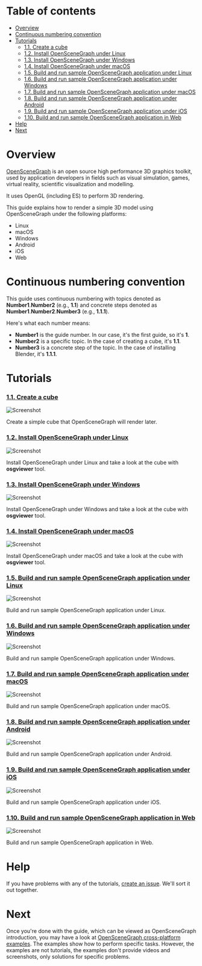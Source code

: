 # Table of contents

* [Overview](#overview)
* [Continuous numbering convention](#numbering)
* [Tutorials](#tutorials)
  * [1.1. Create a cube](#tutorials-cube)
  * [1.2. Install OpenSceneGraph under Linux](#tutorials-install-linux)
  * [1.3. Install OpenSceneGraph under Windows](#tutorials-install-windows)
  * [1.4. Install OpenSceneGraph under macOS](#tutorials-install-macos)
  * [1.5. Build and run sample OpenSceneGraph application under Linux](#tutorials-sample-linux)
  * [1.6. Build and run sample OpenSceneGraph application under Windows](#tutorials-sample-windows)
  * [1.7. Build and run sample OpenSceneGraph application under macOS](#tutorials-sample-macos)
  * [1.8. Build and run sample OpenSceneGraph application under Android](#tutorials-sample-android)
  * [1.9. Build and run sample OpenSceneGraph application under iOS](#tutorials-sample-ios)
  * [1.10. Build and run sample OpenSceneGraph application in Web](#tutorials-sample-web)
* [Help](#help)
* [Next](#next)

<a name="overview"/>

# Overview

[OpenSceneGraph](http://openscenegraph.org) is an open source high performance
3D graphics toolkit, used by application developers in fields such as visual
simulation, games, virtual reality, scientific visualization and modelling.

It uses OpenGL (including ES) to perform 3D rendering.

This guide explains how to render a simple 3D model using OpenSceneGraph
under the following platforms:

* Linux
* macOS
* Windows
* Android
* iOS
* Web

<a name="numbering"/>

# Continuous numbering convention

This guide uses continuous numbering with topics denoted as
**Number1**.**Number2** (e.g., **1.1**) and concrete steps denoted as
**Number1**.**Number2**.**Number3** (e.g., **1.1.1**).

Here's what each number means:

* **Number1** is the guide number. In our case, it's the first guide, so it's **1**.
* **Number2** is a specific topic. In the case of creating a cube, it's **1.1**.
* **Number3** is a concrete step of the topic. In the case of installing Blender, it's **1.1.1**.

<a name="tutorials"/>

# Tutorials

<a name="tutorials-cube"/>

### [1.1. Create a cube](1.1.CreateCube)

  ![Screenshot](readme/1.1.cube.png)

  Create a simple cube that OpenSceneGraph will render later.

<a name="tutorials-install-linux"/>

### [1.2. Install OpenSceneGraph under Linux](1.2.InstallUnderLinux)

  ![Screenshot](readme/1.2.install_under_linux.png)

  Install OpenSceneGraph under Linux and take a look at the cube
  with **osgviewer** tool.

<a name="tutorials-install-windows"/>

### [1.3. Install OpenSceneGraph under Windows](1.3.InstallUnderWindows)

  ![Screenshot](readme/1.3.install_under_windows.png)

  Install OpenSceneGraph under Windows and take a look at the cube
  with **osgviewer** tool.

<a name="tutorials-install-macos"/>

### [1.4. Install OpenSceneGraph under macOS](1.4.InstallUnderMacOS)

  ![Screenshot](readme/1.4.install_under_macos.png)

  Install OpenSceneGraph under macOS and take a look at the cube
  with **osgviewer** tool.

<a name="tutorials-sample-linux"/>

### [1.5. Build and run sample OpenSceneGraph application under Linux](1.5.SampleUnderLinux)

  ![Screenshot](readme/1.5.sample_under_linux.png)

  Build and run sample OpenSceneGraph application under Linux.

<a name="tutorials-sample-windows"/>

### [1.6. Build and run sample OpenSceneGraph application under Windows](1.6.SampleUnderWindows)

  ![Screenshot](readme/1.6.sample_under_windows.png)

  Build and run sample OpenSceneGraph application under Windows.

<a name="tutorials-sample-macos"/>

### [1.7. Build and run sample OpenSceneGraph application under macOS](1.7.SampleUnderMacOS)

  ![Screenshot](readme/1.7.sample_under_macos.png)

  Build and run sample OpenSceneGraph application under macOS.

<a name="tutorials-sample-android"/>

### [1.8. Build and run sample OpenSceneGraph application under Android](1.8.SampleUnderAndroid)

  ![Screenshot](readme/1.8.sample_under_android.png)

  Build and run sample OpenSceneGraph application under Android.

<a name="tutorials-sample-ios"/>

### [1.9. Build and run sample OpenSceneGraph application under iOS](1.9.SampleUnderIOS)

  ![Screenshot](readme/1.9.sample_under_ios.png)

  Build and run sample OpenSceneGraph application under iOS.

<a name="tutorials-sample-web"/>

### [1.10. Build and run sample OpenSceneGraph application in Web](1.10.SampleWeb)

  ![Screenshot](readme/1.10.sample_web.png)

  Build and run sample OpenSceneGraph application in Web.

<a name="help"/>

# Help

If you have problems with any of the tutorials,
[create an issue](https://github.com/OGStudio/openscenegraph-cross-platform-guide/issues).
We'll sort it out together.

# Next

Once you're done with the guide, which can be viewed as OpenSceneGraph introduction, you
may have a look at [OpenSceneGraph cross-platform examples][osgcpe]. The examples show
how to perform specific tasks. However, the examples are not tutorials, the examples don't provide
videos and screenshots, only solutions for specific problems.

[osgcpe]: https://github.com/OGStudio/openscenegraph-cross-platform-examples

